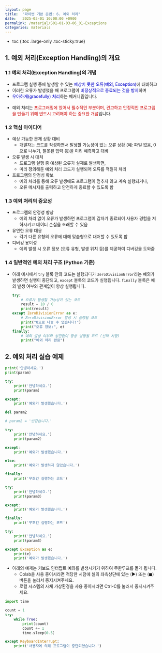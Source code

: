 ```yaml
---
layout: page
title:  "파이썬 기본 문법: 6. 예외 처리"
date:   2025-03-01 10:00:00 +0900
permalink: /material/S01-01-03-06_01-Exceptions
categories: materials
---
```

* toc
{:toc .large-only .toc-sticky:true}

## 1. 예외 처리(Exception Handling)의 개요

### 1.1 예외 처리(Exception Handling)의 개념
- 프로그램 실행 중에 발생할 수 있는 <span style="color: #00C">예상치 못한 오류(예외, Exception)</span>에 대비하고
- 이러한 오류가 발생했을 때 프로그램이 <span style="color: #00C">비정상적으로 종료되는 것을 방지</span>하며 
- <span style="color: #00C">우아하게(gracefully) 처리</span>하는 메커니즘입니다.<br><br>
- 예외 처리는 <span style="color: #C00">프로그래밍에 있어서 필수적인 부분이며, 견고하고 안정적인 프로그램을 만들기 위해 반드시 고려해야 하는 중요한 개념</span>입니다.

### 1.2 핵심 아이디어

- 예상 가능한 문제 상황 대비 
    - 개발자는 코드를 작성하면서 발생할 가능성이 있는 오류 상황 (예: 파일 없음, 0으로 나누기, 잘못된 입력 등)을 미리 예측하고 대비
- 오류 발생 시 대처 
    - 프로그램 실행 중 예상된 오류가 실제로 발생하면, 
    - 미리 정의해둔 예외 처리 코드가 실행되어 오류를 적절히 처리
- 프로그램의 안정성 확보 
    - 예외 처리를 통해 오류 발생에도 프로그램이 멈추지 않고 계속 실행되거나, 
    - 오류 메시지를 출력하고 안전하게 종료할 수 있도록 함

### 1.3 예외 처리의 중요성

- 프로그램의 안정성 향상
    - 예외 처리 없이 오류가 발생하면 프로그램이 갑자기 종료되어 사용자 경험을 저하시키고 데이터 손실을 초래할 수 있음
- 유연한 오류 대응
    - 각기 다른 유형의 오류에 대해 맞춤형으로 대처할 수 있도록 함
- 디버깅 용이성
    - 예외 발생 시 오류 정보 (오류 유형, 발생 위치 등)를 제공하여 디버깅을 도와줌

### 1.4 일반적인 예외 처리 구조 (Python 기준)

- 아래 예시에서 `try` 블록 안의 코드는 실행되다가 `ZeroDivisionError`라는 예외가 발생하면 실행이 중단되고, `except` 블록의 코드가 실행됩니다. `finally` 블록은 예외 발생 여부와 관계없이 항상 실행됩니다.

    ```python
    try:
        # 오류가 발생할 가능성이 있는 코드
        result = 10 / 0
        print(result)
    except ZeroDivisionError as e:
        # ZeroDivisionError 발생 시 실행될 코드
        print("0으로 나눌 수 없습니다!")
        print("오류 정보:", e)
    finally:
        # 예외 발생 여부와 상관없이 항상 실행될 코드 (선택 사항)
        print("예외 처리 완료")
    ```


## 2. 예외 처리 실습 예제

```python
print('안녕하세요.')
print(param)
```

```python
try:
    print('안녕하세요.')
    print(param)

except:
    print('예외가 발생했습니다.')
```

```python
del param2
```

```python
# param2 = '반갑습니다.'

try:
    print('안녕하세요.')
    print(param2)

except:
    print('예외가 발생했습니다.')

else:
    print('예외가 발생하지 않았습니다.')

finally:
    print('무조건 실행하는 코드')
```

```python
try:
    print('안녕하세요.')
    print(param3)

except:
    print('예외가 발생했습니다.')

finally:
    print('무조건 실행하는 코드')
```

```python
try:
    print('안녕하세요.')
    print(param3)

except Exception as e:
    print(e)
    print('예외가 발생했습니다.')
```

- 아래의 예제는 키보드 인터럽트 예외를 발생시키기 위하여 무한루프를 돌게 됩니다.<br>
    - Colab을 사용 중이시라면 적당한 시점에 셀의 좌측상단에 있는 (▶) 또는 (◼) 버튼을 눌러서 중지시켜주세요.
    - 로컬 시스템의 자체 가상환경을 사용 중이시라면 Ctrl-C를 눌러서 중지시켜주세요.

```python
import time

count = 1
try:
    while True:
        print(count)
        count += 1
        time.sleep(0.5)

except KeyboardInterrupt:
    print('사용자에 의해 프로그램이 중단되었습니다.')
```